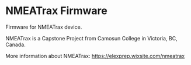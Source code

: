 # NMEATrax Firmware
Firmware for NMEATrax device.

NMEATrax is a Capstone Project from Camosun College in Victoria, BC, Canada.

More information about NMEATrax: https://elexprep.wixsite.com/nmeatrax 
